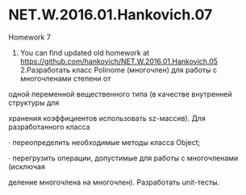 # NET.W.2016.01.Hankovich.07
Homework 7
1. You can find updated old homework at https://github.com/hankovich/NET.W.2016.01.Hankovich.05
2.Разработать класс Polinome (многочлен) для работы с многочленами степени от

одной переменной вещественного типа (в качестве внутренней структуры для

хранения коэффициентов использовать sz-массив). Для разработанного класса

· переопределить необходимые методы класса Object;

· перегрузить операции, допустимые для работы с многочленами (исключая

деление многочлена на многочлен). Разработать unit-тесты.
